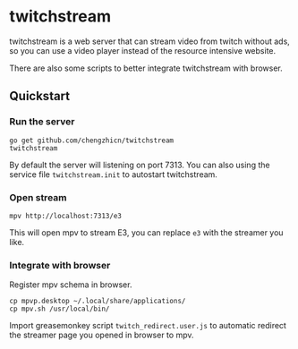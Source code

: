 # twitchstream

twitchstream is a web server that can stream video from twitch without ads, so you can use a video player
instead of the resource intensive website.

There are also some scripts to better integrate twitchstream with browser.

## Quickstart

### Run the server
```
go get github.com/chengzhicn/twitchstream
twitchstream
```
By default the server will listening on port 7313. You can also using the service file `twitchstream.init`
to autostart twitchstream.

### Open stream
```
mpv http://localhost:7313/e3
```
This will open mpv to stream E3, you can replace `e3` with the streamer you like.

### Integrate with browser
Register mpv schema in browser.
```
cp mpvp.desktop ~/.local/share/applications/
cp mpv.sh /usr/local/bin/
```

Import greasemonkey script `twitch_redirect.user.js` to automatic redirect the streamer page you opened
in browser to mpv.
